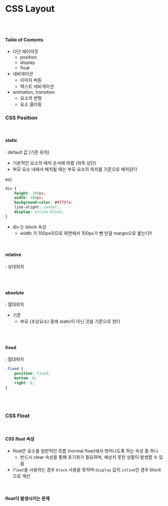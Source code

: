 # CSS Layout

<br>

<br>

#### Table of Contents

- 다단 레이아웃
  - position
  - display
  - float
- 네비게이션
  - 이미지 버튼
  - 텍스트 네비게이션 
- animation, transition
  - 요소의 변형
  - 요소 클리핑





### CSS Position

<br>

#### static

: default 값 (기준 위치)

- 기본적인 요소의 배치 순서에 따름 (좌측 상단)
- 부모 요소 내에서 배치될 때는 부모 요소의 위치를 기준으로 배치된다

ex)

```css
div { 
    height: 100px;
    width: 100px;
    background-color: #9775fa;
    line-alight: center;
    display: inline-block;
}
```

- div 는 block 속성
  - width 가 100px이므로  화면에서 100px가 뺀 만큼 margin으로 붙는다!!

<br>

#### relative 

: 상대위치

```css

```



<br>

#### absolute

: 절대위치

- 기준
  - 부모 (조상요소) 중에 static이 아닌 것을 기준으로 한다

```css

```

<br>

#### fixed

: 절대위치

```css
.fixed {
    position: fixed;
    bottom: 0;
    right: 0;
}
```

<br>

<br>

### CSS Float

<br>

#### CSS float 속성

- float은 요소를 일반적인 흐름 (normal flow)에서 벗어나도록 하는 속성 중 하나
  - 반드시 clear 속성을 통해 초기화가 필요하며, 예상치 못한 상황이 발생할 수 있음
- `float`을 사용하는 경우 `block` 사용을 뜻하며 `display` 값이 `inline`인 경우 block으로 계산

<br>

#### float이 발생시키는 문제






